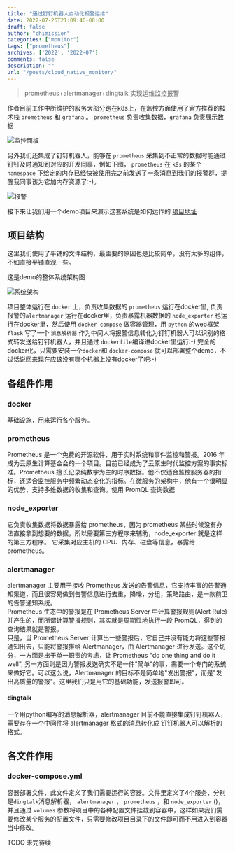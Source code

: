 ```yaml
---
title: "通过钉钉机器人自动化报警运维"
date: 2022-07-25T21:09:46+08:00
draft: false
author: "chimission"
categories: ["monitor"]
tags: ["prometheus"]
archives: ['2022', '2022-07']
comments: false
description: ""
url: "/posts/cloud_native_monitor/"
---
```

>prometheus+alertmanager+dingtalk 实现运维监控报警
 <!--more-->

作者目前工作中所维护的服务大部分跑在k8s上，在监控方面使用了官方推荐的技术栈 `prometheus` 和 `grafana` 。 `prometheus` 负责收集数据，`grafana` 负责展示数据  

![监控面板](https://images.chimission.cn/blog/granfa.jpg)  

另外我们还集成了钉钉机器人，能够在 `prometheus` 采集到不正常的数据时能通过钉钉及时通知到对应的开发同事，例如下图， `prometheus` 在 `k8s` 的某个 `namespace` 下给定的内存已经快被使用完之前发送了一条消息到我们的报警群，提醒我同事该为它加内存资源了:-)。 


![报警](https://images.chimission.cn/blog/k8s_dingding2.jpg)   



接下来让我们用一个demo项目来演示这套系统是如何运作的 [项目地址](https://github.com/chimission/alertdemo)  

## 项目结构 
这里我们使用了平铺的文件结构，最主要的原因也是比较简单，没有太多的组件，不如直接平铺直观一些。  

这是demo的整体系统架构图  

![系统架构](https://images.chimission.cn/blog/baojingjiagou.png)  

项目整体运行在 `docker` 上，负责收集数据的 `prometheus` 运行在docker里, 负责报警的`alertmanager` 运行在docker里，负责暴露机器数据的 `node_exporter` 也运行在docker里，然后使用 `docker-compose` 做容器管理，用 `python` 的web框架 `flask` 写了一个 `消息解析器` 作为中间人将报警信息转化为钉钉机器人可以识别的格式转发送给钉钉机器人，并且通过 `dockerfile`编译进docker里运行:-) 完全的docker化，只需要安装一个`docker`和 `docker-compose` 就可以部署整个demo，不过话说回来现在应该没有哪个机器上没有docker了吧:-)  

## 各组件作用

### docker
基础设施，用来运行各个服务。

### prometheus
Prometheus 是一个免费的开源软件，用于实时系统和事件监控和警报。2016 年成为云原生计算基金会的一个项目。目前已经成为了云原生时代监控方案的事实标准。Prometheus 擅长记录纯数字为主的时序数据。他不仅适合监控服务器的指标，还适合监控服务中频繁动态变化的指标。在微服务的架构中，他有一个很明显的优势，支持多维数据的收集和查询。使用 PromQL 查询数据  

### node_exporter
它负责收集数据将数据暴露给 prometheus，因为 prometheus 某些时候没有办法直接拿到想要的数据，所以需要第三方程序来辅助，node_exporter 就是这样的第三方程序。
它采集对应主机的 CPU、内存、磁盘等信息，暴露给 prometheus。

### alertmanager
alertmanager 主要用于接收 Prometheus 发送的告警信息，它支持丰富的告警通知渠道，而且很容易做到告警信息进行去重，降噪，分组，策略路由，是一款前卫的告警通知系统。  
Prometheus 生态中的警报是在 Prometheus Server 中计算警报规则(Alert Rule)并产生的，而所谓计算警报规则，其实就是周期性地执行一段 PromQL，得到的查询结果就是警报。  
只是，当 Prometheus Server 计算出一些警报后，它自己并没有能力将这些警报通知出去，只能将警报推给 Alertmanager，由 Alertmanager 进行发送。这个切分，一方面是出于单一职责的考虑，让 Prometheus "do one thing and do it well", 另一方面则是因为警报发送确实不是一件"简单"的事，需要一个专门的系统来做好它。可以这么说，Alertmanager 的目标不是简单地"发出警报"，而是"发出高质量的警报"。这里我们只是用它的基础功能，发送报警即可。

#### dingtalk
一个用python编写的消息解析器，alertmanager 目前不能直接集成钉钉机器人，需要存在一个中间件将 alertmanager 格式的消息转化成 钉钉机器人可以解析的格式。

## 各文件作用

### docker-compose.yml
容器部署文件，此文件定义了我们需要运行的容器。文件里定义了4个服务，分别是`dingtalk`消息解析器， `alertmanager` ， `prometheus` ，和 `node_exporter` ()，并且通过 `volumes` 参数将项目中的各种配置文件挂载到容器中，这样如果我们需要修改某个服务的配置文件，只需要修改项目目录下的文件即可而不用进入到容器当中修改。


TODO 未完待续
    
